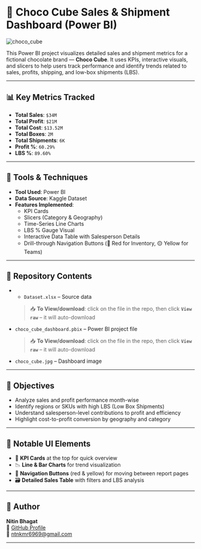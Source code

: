 # 🍫 Choco Cube Sales & Shipment Dashboard (Power BI)

![choco_cube](https://github.com/user-attachments/assets/24536104-aabc-434f-806a-39e7c19c02b4)

This Power BI project visualizes detailed sales and shipment metrics for a fictional chocolate brand — **Choco Cube**. It uses KPIs, interactive visuals, and slicers to help users track performance and identify trends related to sales, profits, shipping, and low-box shipments (LBS).

---

## 📊 Key Metrics Tracked

- **Total Sales**: `$34M`
- **Total Profit**: `$21M`
- **Total Cost**: `$13.52M`
- **Total Boxes**: `2M`
- **Total Shipments**: `6K`
- **Profit %**: `60.29%`
- **LBS %**: `89.60%`

---

## 🧰 Tools & Techniques

- **Tool Used**: Power BI  
- **Data Source**: Kaggle Dataset 
- **Features Implemented**:  
  - KPI Cards  
  - Slicers (Category & Geography)  
  - Time-Series Line Charts  
  - LBS % Gauge Visual  
  - Interactive Data Table with Salesperson Details  
  - Drill-through Navigation Buttons (🔴 Red for Inventory, 🟡 Yellow for Teams)

---

## 📁 Repository Contents

- - `Dataset.xlsx` – Source data
   > 📥 **To View/download**: click on the file in the repo, then click **`View raw`** – it will auto-download
- `choco_cube_dashboard.pbix` – Power BI project file
   > 📥 **To View/download**: click on the file in the repo, then click **`View raw`** – it will auto-download  
- `choco_cube.jpg` – Dashboard image

---

## 🎯 Objectives

- Analyze sales and profit performance month-wise  
- Identify regions or SKUs with high LBS (Low Box Shipments)  
- Understand salesperson-level contributions to profit and efficiency  
- Highlight cost-to-profit conversion by geography and category

---

## 📌 Notable UI Elements

- 🎯 **KPI Cards** at the top for quick overview  
- 📉 **Line & Bar Charts** for trend visualization  
- 🧭 **Navigation Buttons** (red & yellow) for moving between report pages  
- 🗃️ **Detailed Sales Table** with filters and LBS analysis  

---

## 👤 Author

**Nitin Bhagat**  
🔗 [GitHub Profile](https://github.com/nitin-bhagat32)  
📧 ntnkmr6969@gmail.com

---
